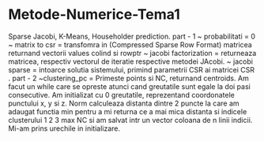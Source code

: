# Metode-Numerice-Tema1
Sparse Jacobi, K-Means, Householder prediction.
part - 1
	~ probabilitati = 0
	~ matrix to csr = transfomra in (Compressed Sparse Row Format) matricea returnand vectorii values colind si rowptr
	~ jacobi factorization = returneaza matricea, respectiv vectorul de iteratie respective metodei JAcobi.
	~ jacobi sparse = intoarce solutia sistemului, primind parametrii CSR ai matricei CSR .
part - 2
	~clustering_pc = Primeste points si NC, returnand centroids. Am facut un while care se opreste atunci cand greutatile sunt egale la doi pasi consecutive.
 Am initializat cu 0 greutatile, reprezentand coordonatele punctului x, y si z. Norm calculeaza distanta dintre 2 puncte la care am adaugat functia min pentru a mi
 returna ce a mai mica distanta si indicele clusterului 1 2 3 max NC si am salvat intr un vector coloana de n linii indicii. Mi-am prins urechile in initializare.
